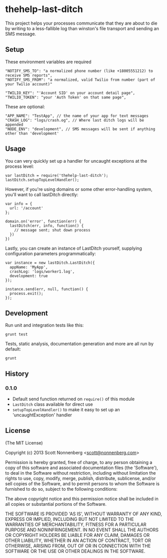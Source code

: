 # thehelp-last-ditch

This project helps your processes communicate that they are about to die by writing to
a less-fallible log than winston's file transport and sending an SMS message.

## Setup

These environment variables are required

```
"NOTIFY_SMS_TO": "a normalized phone number (like +18005551212) to receive SMS reports",
"NOTIFY_SMS_FROM": "a normalized, valid Twilio from number (part of your Twilio account)"

"TWILIO_KEY": "'Account SID' on your account detail page",
"TWILIO_TOKEN": "your 'Auth Token' on that same page",
```

These are optional:

```
"APP_NAME": "TestApp", // the name of your app for text messages
"CRASH_LOG": "logs/crash.og", // Where last ditch logs will be appended
"NODE_ENV": "development", // SMS messages will be sent if anything other than 'development'
```

## Usage

You can very quickly set up a handler for uncaught exceptions at the process level:

```
var lastDitch = require('thehelp-last-ditch');
lastDitch.setupTopLevelHandler();
```

However, if you're using domains or some other error-handling system, you'll want to call lastDitch directly:

```
var info = {
  url: '/account'
};

domain.on('error', function(err) {
  lastDitch(err, info, function() {
    // message sent; shut down process
  })
})
```

Lastly, you can create an instance of LastDitch yourself, supplying configuration parameters programmatically:

```
var instance = new lastDitch.LastDitch({
  appName: 'MyApp',
  crashLog: 'logs/worker1.log',
  development: true
});

instance.send(err, null, function() {
  process.exit();
});
```

## Development

Run unit and integration tests like this:

    grunt test

Tests, static analysis, documentation generation and more are all run by default:

    grunt

## History

### 0.1.0

* Default send function returned on `require()` of this module
* `LastDitch` class available for direct use
* `setupTopLevelHandler()` to make it easy to set up an 'uncaughtException' handler

## License

(The MIT License)

Copyright (c) 2013 Scott Nonnenberg &lt;scott@nonnenberg.com&gt;

Permission is hereby granted, free of charge, to any person obtaining
a copy of this software and associated documentation files (the
'Software'), to deal in the Software without restriction, including
without limitation the rights to use, copy, modify, merge, publish,
distribute, sublicense, and/or sell copies of the Software, and to
permit persons to whom the Software is furnished to do so, subject to
the following conditions:

The above copyright notice and this permission notice shall be
included in all copies or substantial portions of the Software.

THE SOFTWARE IS PROVIDED 'AS IS', WITHOUT WARRANTY OF ANY KIND,
EXPRESS OR IMPLIED, INCLUDING BUT NOT LIMITED TO THE WARRANTIES OF
MERCHANTABILITY, FITNESS FOR A PARTICULAR PURPOSE AND NONINFRINGEMENT.
IN NO EVENT SHALL THE AUTHORS OR COPYRIGHT HOLDERS BE LIABLE FOR ANY
CLAIM, DAMAGES OR OTHER LIABILITY, WHETHER IN AN ACTION OF CONTRACT,
TORT OR OTHERWISE, ARISING FROM, OUT OF OR IN CONNECTION WITH THE
SOFTWARE OR THE USE OR OTHER DEALINGS IN THE SOFTWARE.
